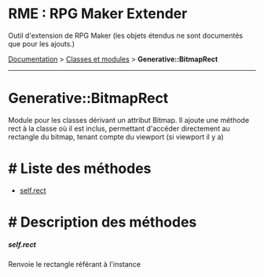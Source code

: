 # RME : RPG Maker Extender
Outil d'extension de RPG Maker (les objets étendus ne sont documentés que pour les ajouts.)

[Documentation](README.md) > [Classes et modules](Classes%20et%20modules.md) > **Generative::BitmapRect**  
- - -  
# Generative::BitmapRect
Module pour les classes dérivant un attribut Bitmap. Il ajoute une méthode rect à la classe
    où il est inclus, permettant d'accéder directement au rectangle du bitmap, tenant compte du viewport (si viewport il y a)

# # Liste des méthodes
*    [self.rect](#selfrect)


# # Description des méthodes
##### self.rect

Renvoie le rectangle référant à l'instance

  






